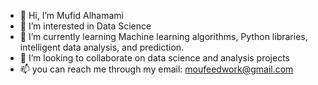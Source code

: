 - 👋 Hi, I’m Mufid Alhamami
- 👀 I’m interested in Data Science
- 🌱 I’m currently learning Machine learning algorithms, Python libraries, intelligent data analysis, and prediction.
- 💞️ I’m looking to collaborate on data science and analysis projects
- 📫 you can reach me through my email: moufeedwork@gmail.com

<!---
MufidAlhamami/MufidAlhamami is a ✨ special ✨ repository because its `README.md` (this file) appears on your GitHub profile.
You can click the Preview link to take a look at your changes.
--->
